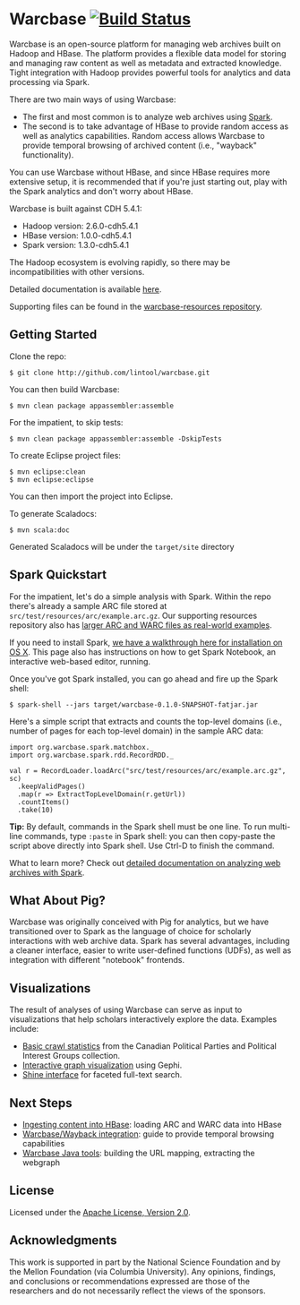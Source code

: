 Warcbase [![Build Status](https://travis-ci.org/lintool/warcbase.svg?branch=master)](https://travis-ci.org/lintool/warcbase)
========

Warcbase is an open-source platform for managing web archives built on Hadoop and HBase. The platform provides a flexible data model for storing and managing raw content as well as metadata and extracted knowledge. Tight integration with Hadoop provides powerful tools for analytics and data processing via Spark.

There are two main ways of using Warcbase:

+ The first and most common is to analyze web archives using [Spark](http://spark.apache.org/).
+ The second is to take advantage of HBase to provide random access as well as analytics capabilities. Random access allows Warcbase to provide temporal browsing of archived content (i.e., "wayback" functionality).

You can use Warcbase without HBase, and since HBase requires more extensive setup, it is recommended that if you're just starting out, play with the Spark analytics and don't worry about HBase.

Warcbase is built against CDH 5.4.1:

+ Hadoop version: 2.6.0-cdh5.4.1
+ HBase version: 1.0.0-cdh5.4.1
+ Spark version: 1.3.0-cdh5.4.1

The Hadoop ecosystem is evolving rapidly, so there may be incompatibilities with other versions.

Detailed documentation is available [here](http://lintool.github.io/warcbase-docs/).

Supporting files can be found in the [warcbase-resources repository](https://github.com/lintool/warcbase-resources).


Getting Started
---------------

Clone the repo:

```
$ git clone http://github.com/lintool/warcbase.git
```

You can then build Warcbase:

```
$ mvn clean package appassembler:assemble
```

For the impatient, to skip tests:

```
$ mvn clean package appassembler:assemble -DskipTests
```

To create Eclipse project files:

```
$ mvn eclipse:clean
$ mvn eclipse:eclipse
```

You can then import the project into Eclipse.

To generate Scaladocs:

```
$ mvn scala:doc
```

Generated Scaladocs will be under the `target/site` directory


Spark Quickstart
----------------

For the impatient, let's do a simple analysis with Spark. Within the repo there's already a sample ARC file stored at `src/test/resources/arc/example.arc.gz`. Our supporting resources repository also has [larger ARC and WARC files as real-world examples](https://github.com/lintool/warcbase-resources/tree/master/Sample-Data).

If you need to install Spark, [we have a walkthrough here for installation on OS X](http://lintool.github.io/warcbase-docs/Installing-and-Running-Spark-under-OS-X/). This page also has instructions on how to get Spark Notebook, an interactive web-based editor, running.

Once you've got Spark installed, you can go ahead and fire up the Spark shell:

```
$ spark-shell --jars target/warcbase-0.1.0-SNAPSHOT-fatjar.jar
```

Here's a simple script that extracts and counts the top-level domains (i.e., number of pages for each top-level domain) in the sample ARC data:

```
import org.warcbase.spark.matchbox._
import org.warcbase.spark.rdd.RecordRDD._

val r = RecordLoader.loadArc("src/test/resources/arc/example.arc.gz", sc)
  .keepValidPages()
  .map(r => ExtractTopLevelDomain(r.getUrl))
  .countItems()
  .take(10)
```

**Tip:** By default, commands in the Spark shell must be one line. To run multi-line commands, type `:paste` in Spark shell: you can then copy-paste the script above directly into Spark shell. Use Ctrl-D to finish the command.

What to learn more? Check out [detailed documentation on analyzing web archives with Spark](http://lintool.github.io/warcbase-docs/).


What About Pig?
---------------

Warcbase was originally conceived with Pig for analytics, but we have transitioned over to Spark as the language of choice for scholarly interactions with web archive data. Spark has several advantages, including a cleaner interface, easier to write user-defined functions (UDFs), as well as integration with different "notebook" frontends.


Visualizations
--------------

The result of analyses of using Warcbase can serve as input to visualizations that help scholars interactively explore the data. Examples include:

+ [Basic crawl statistics](http://lintool.github.io/warcbase/vis/crawl-sites/index.html) from the Canadian Political Parties and Political Interest Groups collection.
+ [Interactive graph visualization](http://lintool.github.io/warcbase-docs/Gephi-Converting-Site-Link-Structure-into-Dynamic-Visualization/) using Gephi.
+ [Shine interface](http://webarchives.ca/) for faceted full-text search.


Next Steps
----------

+ [Ingesting content into HBase](http://lintool.github.io/warcbase-docs/Ingesting-Content-into-HBase/): loading ARC and WARC data into HBase
+ [Warcbase/Wayback integration](http://lintool.github.io/warcbase-docs/Warcbase-Wayback-Integration/): guide to provide temporal browsing capabilities
+ [Warcbase Java tools](http://lintool.github.io/warcbase-docs/Warcbase-Java-Tools/): building the URL mapping, extracting the webgraph


License
-------

Licensed under the [Apache License, Version 2.0](http://www.apache.org/licenses/LICENSE-2.0).


Acknowledgments
---------------

This work is supported in part by the National Science Foundation and by the Mellon Foundation (via Columbia University). Any opinions, findings, and conclusions or recommendations expressed are those of the researchers and do not necessarily reflect the views of the sponsors.
